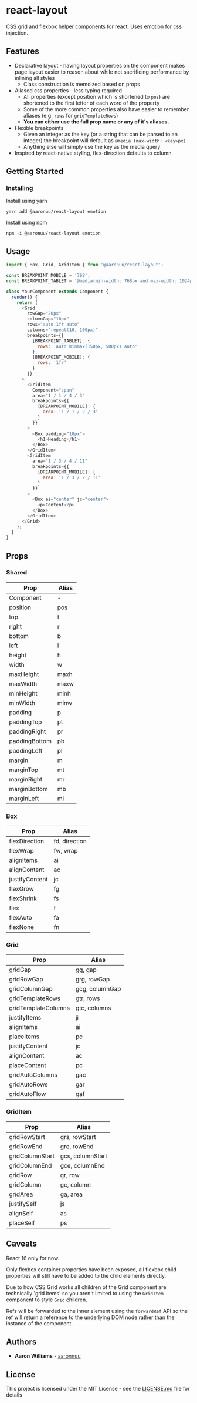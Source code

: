 # react-layout

CSS grid and flexbox helper components for react. Uses emotion for css injection.

## Features

- Declarative layout - having layout properties on the component makes page layout easier to reason about while not sacrificing performance by inlining all styles
  - Class construction is memoized based on props
- Aliased css properties - less typing required
  - All properties (except position which is shortened to `pos`) are shortened to the first letter of each word of the property
  - Some of the more common properties also have easier to remember aliases (e.g. `rows` for `gridTemplateRows`)
  - **You can either use the full prop name or any of it's aliases.**
- Flexible breakpoints
  - Given an integer as the key (or a string that can be parsed to an integer) the breakpoint will default as `@media (max-width: <key>px)`
  - Anything else will simply use the key as the media query
- Inspired by react-native styling, flex-direction defaults to column

## Getting Started

### Installing

Install using yarn

```
yarn add @aaronuu/react-layout emotion
```

Install using npm

```
npm -i @aaronuu/react-layout emotion
```

## Usage

```js
import { Box, Grid, GridItem } from '@aaronuu/react-layout';

const BREAKPOINT_MOBILE = '768';
const BREAKPOINT_TABLET = '@media(min-width: 768px and max-width: 1024px)';

class YourComponent extends Component {
  render() {
    return (
      <Grid
        rowGap="20px"
        columnGap="10px"
        rows="auto 1fr auto"
        columns="repeat(10, 100px)"
        breakpoints={{
          [BREAKPOINT_TABLET]: {
            rows: 'auto minmax(150px, 500px) auto'
          },
          [BREAKPOINT_MOBILE]: {
            rows: '1fr'
          }
        }}
      >
        <GridItem
          Component="span"
          area="1 / 1 / 4 / 3"
          breakpoints={{
            [BREAKPOINT_MOBILE]: {
              area: '1 / 1 / 2 / 3'
            }
          }}
        >
          <Box padding="10px">
            <h1>Heading</h1>
          </Box>
        </GridItem>
        <GridItem
          area="1 / 3 / 4 / 11"
          breakpoints={{
            [BREAKPOINT_MOBILE]: {
              area: '1 / 3 / 2 / 11'
            }
          }}
        >
          <Box ai="center" jc="center">
            <p>Content</p>
          </Box>
        </GridItem>
      </Grid>
    );
  }
}
```

## Props

### Shared

| Prop          | Alias |
| ------------- | ----- |
| Component     | -     |
| position      | pos   |
| top           | t     |
| right         | r     |
| bottom        | b     |
| left          | l     |
| height        | h     |
| width         | w     |
| maxHeight     | maxh  |
| maxWidth      | maxw  |
| minHeight     | minh  |
| minWidth      | minw  |
| padding       | p     |
| paddingTop    | pt    |
| paddingRight  | pr    |
| paddingBottom | pb    |
| paddingLeft   | pl    |
| margin        | m     |
| marginTop     | mt    |
| marginRight   | mr    |
| marginBottom  | mb    |
| marginLeft    | ml    |

### Box

| Prop           | Alias         |
| -------------- | ------------- |
| flexDirection  | fd, direction |
| flexWrap       | fw, wrap      |
| alignItems     | ai            |
| alignContent   | ac            |
| justifyContent | jc            |
| flexGrow       | fg            |
| flexShrink     | fs            |
| flex           | f             |
| flexAuto       | fa            |
| flexNone       | fn            |

### Grid

| Prop                | Alias          |
| ------------------- | -------------- |
| gridGap             | gg, gap        |
| gridRowGap          | grg, rowGap    |
| gridColumnGap       | gcg, columnGap |
| gridTemplateRows    | gtr, rows      |
| gridTemplateColumns | gtc, columns   |
| justifyItems        | ji             |
| alignItems          | ai             |
| placeItems          | pc             |
| justifyContent      | jc             |
| alignContent        | ac             |
| placeContent        | pc             |
| gridAutoColumns     | gac            |
| gridAutoRows        | gar            |
| gridAutoFlow        | gaf            |

### GridItem

| Prop            | Alias            |
| --------------- | ---------------- |
| gridRowStart    | grs, rowStart    |
| gridRowEnd      | gre, rowEnd      |
| gridColumnStart | gcs, columnStart |
| gridColumnEnd   | gce, columnEnd   |
| gridRow         | gr, row          |
| gridColumn      | gc, column       |
| gridArea        | ga, area         |
| justifySelf     | js               |
| alignSelf       | as               |
| placeSelf       | ps               |

## Caveats

React 16 only for now.

Only flexbox container properties have been exposed, all flexbox child properties will still have to be added to the child elements directly.

Due to how CSS Grid works all children of the Grid component are technically 'grid items' so you aren't limited to using the `GridItem` component to style `Grid` children.

Refs will be forwarded to the inner element using the `forwardRef` API so the ref will return a reference to the underlying DOM node rather than the instance of the component.

## Authors

- **Aaron Williams** - [aaronnuu](https://github.com/aaronnuu)

## License

This project is licensed under the MIT License - see the [LICENSE.md](LICENSE.md) file for details
